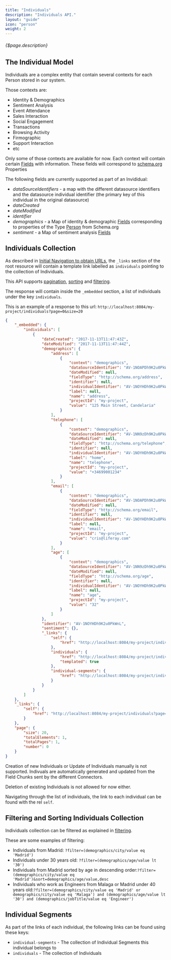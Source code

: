 ```yaml
---
title: "Individuals"
description: "Individuals API."
layout: "guide"
icon: "person"
weight: 2
---
```


###### {$page.description}

<article id="1">

## The Individual Model

Individuals are a complex entity that contain several contexts for each Person
stored in our system. 

Those contexts are:
* Identity & Demographics
* Sentiment Analysis
* Event Attendance
* Sales Interaction
* Social Engagement
* Transactions
* Browsing Activity
* Firmographic
* Support Interaction
* etc
 
Only some of those contexts are available for now. Each context will contain
certain [Fields](/docs/fields) with information. These fields will correspond to [schema.org](http://schema.org/) Properties

The following fields are currently supported as part of an Invididual:
* *dataSourceIdentifiers* - a map with the different datasource identifiers and the
   datasource individual identifier (the primary key of this individual in
   the original datasource) 
* *dateCreated*
* *dateModified*
* *identifier*
* *demographics* - a Map of identity & demographic [Fields](/docs/fields) corresponding to properties of the Type [Person](http://schema.org/Person) from Schema.org
* *sentiment* - a Map of sentiment analysis [Fields](/docs/fields)

</article>


<article id="2">

## Individuals Collection

As described in [Initial Navigation to obtain URLs](/docs/general#navigation),
the `_links` section of the root resource will contain a template link labelled as `individuals` pointing to the
collection of Individuals.

This API supports [pagination](/docs/general#pagination), [sorting](/docs/general#sorting) and [filtering](/docs/general#filtering).

The response will contain inside the `_embedded` section, a list of individuals
under the key `individuals`.

This is an example of a response to this url: `http://localhost:8084/my-project/individuals?page=0&size=20`

```json
{
    "_embedded": {
        "individuals": [
            {
                "dateCreated": "2017-11-13T11:47:43Z",
                "dateModified": "2017-11-13T11:47:44Z",
                "demographics": {
                    "address": [
                        {
                            "context": "demographics",
                            "dataSourceIdentifier": "AV-1NOAPDh9K2u0PkWnD",
                            "dateModified": null,
                            "fieldType": "http://schema.org/address",
                            "identifier": null,
                            "individualIdentifier": "AV-1NOYHDh9K2u0PkWnL",
                            "label": null,
                            "name": "address",
                            "projectId": "my-project",
                            "value": "125 Main Street, Candelaria"
                        }
                    ],
                    "telephone": [
                        {
                            "context": "demographics",
                            "dataSourceIdentifier": "AV-1NN9zDh9K2u0PkWnC",
                            "dateModified": null,
                            "fieldType": "http://schema.org/telephone",
                            "identifier": null,
                            "individualIdentifier": "AV-1NOYHDh9K2u0PkWnL",
                            "label": "home",
                            "name": "telephone",
                            "projectId": "my-project",
                            "value": "+34699001234"
                        }
                    ],
                    "email": [
                        {
                            "context": "demographics",
                            "dataSourceIdentifier": "AV-1NOAPDh9K2u0PkWnD",
                            "dateModified": null,
                            "fieldType": "http://schema.org/email",
                            "identifier": null,
                            "individualIdentifier": "AV-1NOYHDh9K2u0PkWnL",
                            "label": null,
                            "name": "email",
                            "projectId": "my-project",
                            "value": "cris@liferay.com"
                        }
                    ],
                    "age": [
                        {
                            "context": "demographics",
                            "dataSourceIdentifier": "AV-1NN9zDh9K2u0PkWnC",
                            "dateModified": null,
                            "fieldType": "http://schema.org/age",
                            "identifier": null,
                            "individualIdentifier": "AV-1NOYHDh9K2u0PkWnL",
                            "label": null,
                            "name": "age",
                            "projectId": "my-project",
                            "value": "32"
                        }
                    ]
                },
                "identifier": "AV-1NOYHDh9K2u0PkWnL",
                "sentiment": {},
                "_links": {
                    "self": {
                        "href": "http://localhost:8084/my-project/individuals/AV-1NOYHDh9K2u0PkWnL"
                    },
                    "individuals": {
                        "href": "http://localhost:8084/my-project/individuals{?filter}",
                        "templated": true
                    },
                    "individual-segments": {
                        "href": "http://localhost:8084/my-project/individuals/AV-1NOYHDh9K2u0PkWnL/individual-segments"
                    }
                }
            }
        ]
    },
    "_links": {
        "self": {
            "href": "http://localhost:8084/my-project/individuals?page=0&size=20"
        }
    },
    "page": {
        "size": 20,
        "totalElements": 1,
        "totalPages": 1,
        "number": 0
    }
}
```

Creation of new Individuals or Update of Individuals manually is not supported. Indivuals are automatically
generated and updated from the Field Chunks sent by the different Connectors.

Deletion of existing Individuals is not allowed for now either. 

Navigating through the list of individuals, the link to each individual can be found with the rel `self`. 

</article>

<article id="3">

## Filtering and Sorting Individuals Collection

Individuals collection can be filtered as explained in [filtering](/docs/general#filtering).

These are some examples of filtering:
* Individuals from Madrid: `?filter=(demographics/city/value eq 'Madrid')`
* Individuals under 30 years old: `?filter=(demographics/age/value lt '30')` 
* Individuals from Madrid sorted by age in descending order:`?filter=(demographics/city/value eq 'Madrid')&sort=demographics/age/value,desc` 
* Individuals who work as Engineers from Malaga or Madrid under 40 years old:`?filter=(demographics/city/value eq 'Madrid' or demographics/city/value eq 'Malaga') and (demographics/age/value lt '30') and (demographics/jobTitle/value eq 'Engineer')`

</article>


<article id="4">

## Individual Segments

As part of the links of each individual, the following links can be found using these keys:
* `individual-segments` - The collection of Individual Segments this individual belongs to
* `individuals` - The collection of Individuals

</article>
